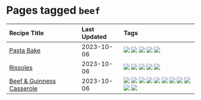 # Pages tagged `beef`

|Recipe Title|Last Updated|Tags
|:---|:---|:---|
|[Pasta Bake](../recipes/pastabake.md)|2023-10-06|[![](https://img.shields.io/badge/tag-baked-e2596)](../tags/baked.md) [![](https://img.shields.io/badge/tag-beef-427cd)](../tags/beef.md) [![](https://img.shields.io/badge/tag-cheesey-32613c)](../tags/cheesey.md) [![](https://img.shields.io/badge/tag-pasta-659a8f)](../tags/pasta.md) [![](https://img.shields.io/badge/tag-sides-062ab)](../tags/sides.md)|
|[Rissoles](../recipes/rissoles.md)|2023-10-06|[![](https://img.shields.io/badge/tag-aussie-d4602a)](../tags/aussie.md) [![](https://img.shields.io/badge/tag-beef-427cd)](../tags/beef.md) [![](https://img.shields.io/badge/tag-easy-d5a11)](../tags/easy.md) [![](https://img.shields.io/badge/tag-family-b6c680)](../tags/family.md) [![](https://img.shields.io/badge/tag-fried-208450)](../tags/fried.md)|
|[Beef & Guinness Casserole](../recipes/beefandguinnesscasserole.md)|2023-10-06|[![](https://img.shields.io/badge/tag-amazing-e5c1d4)](../tags/amazing.md) [![](https://img.shields.io/badge/tag-baked-e2596)](../tags/baked.md) [![](https://img.shields.io/badge/tag-beef-427cd)](../tags/beef.md) [![](https://img.shields.io/badge/tag-casserole-eadebe)](../tags/casserole.md) [![](https://img.shields.io/badge/tag-guinness-95446)](../tags/guinness.md) [![](https://img.shields.io/badge/tag-irish-4d8aaa)](../tags/irish.md) [![](https://img.shields.io/badge/tag-large_quantity-e4f90)](../tags/large_quantity.md) [![](https://img.shields.io/badge/tag-long_cook_time-acbc2f)](../tags/long_cook_time.md) [![](https://img.shields.io/badge/tag-long_prep_time-ad1215)](../tags/long_prep_time.md) [![](https://img.shields.io/badge/tag-messy-13fda6)](../tags/messy.md) [![](https://img.shields.io/badge/tag-tricky-91514)](../tags/tricky.md)|